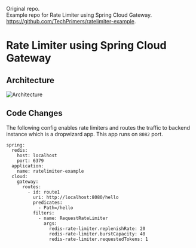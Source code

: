 Original repo.    
Example repo for Rate Limiter using Spring Cloud Gateway.   
https://github.com/TechPrimers/ratelimiter-example.   

# Rate Limiter using Spring Cloud Gateway

## Architecture
![Architecture](./architecture.png)

## Code Changes

The following config enables rate limiters and routes the traffic to backend instance which is a dropwizard app.
This app runs on `8082` port.

```
spring:
  redis:
    host: localhost
    port: 6379
  application:
    name: ratelimiter-example
  cloud:
    gateway:
      routes:
        - id: route1
          uri: http://localhost:8080/hello
          predicates:
            - Path=/hello
          filters:
            - name: RequestRateLimiter
              args:
                redis-rate-limiter.replenishRate: 20
                redis-rate-limiter.burstCapacity: 40
                redis-rate-limiter.requestedTokens: 1
```
